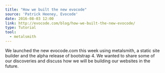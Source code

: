 ```yaml
---
title: "How we built the new evocode"
source: 'Patrick Heeney, Evocode'
date: 2016-08-03 12:00
link: http://evocode.com/blog/how-we-built-the-new-evocode/
type: Tutorial
tool:
  - metalsmith
---
```

We launched the new evocode.com this week using metalsmith, a static site builder and the alpha release of bootstrap 4. We wanted to share some of our discoveries and discuss how we will be building our websites in the future.




